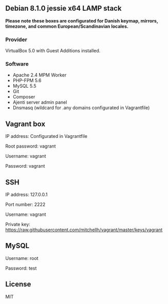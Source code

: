 Debian 8.1.0 jessie x64 LAMP stack
---

**Please note these boxes are configurated for Danish keymap, mirrors, timezone, and common European/Scandinavian locales.**

### Provider

VirtualBox 5.0 with Guest Additions installed.

### Software

 - Apache 2.4 MPM Worker
 - PHP-FPM 5.6
 - MySQL 5.5
 - Git
 - Composer
 - Ajenti server admin panel
 - Dnsmasq (wildcard for .any domains configurated in Vagrantfile)

Vagrant box
---

IP address: Configurated in Vagrantfile

Root password: vagrant

Username: vagrant

Password: vagrant

SSH
---

IP address: 127.0.0.1

Port number: 2222

Username: vagrant

Private key: https://raw.githubusercontent.com/mitchellh/vagrant/master/keys/vagrant

MySQL
---

Username: root

Password: test

License
---
MIT